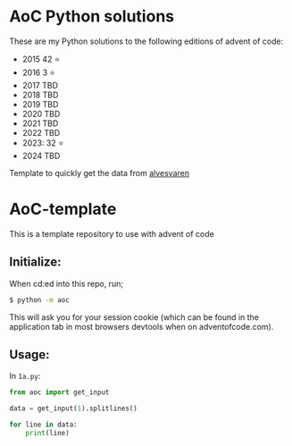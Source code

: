 # AoC Python solutions

These are my Python solutions to the following editions of advent of code:

- 2015 42 :star:
- 2016 3 :star:
- 2017 TBD
- 2018 TBD
- 2019 TBD
- 2020 TBD
- 2021 TBD
- 2022 TBD
- 2023: 32 :star:
- 2024 TBD

Template to quickly get the data from [alvesvaren](https://github.com/alvesvaren/AoC-template)

# AoC-template

This is a template repository to use with advent of code

## Initialize:

When cd:ed into this repo, run;

```bash
$ python -m aoc
```

This will ask you for your session cookie (which can be found in the application tab in most browsers devtools when on adventofcode.com).

## Usage: 

In `1a.py`:
```python
from aoc import get_input

data = get_input(1).splitlines()

for line in data:
    print(line)

```

